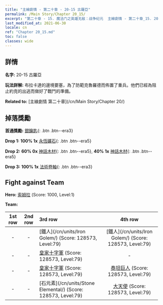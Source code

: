 ```yaml
---
title: "主線劇情 - 第二十章 - 20-15 古羅亞"
permalink: /Main Story/Chapter 20_15/
excerpt: "第二十章 - 15. 魔法门之英雄无敌：战争纪元  主線劇情 - 第二十章_15. 20-15 古羅亞"
last_modified_at: 2021-06-30
locale: cn
ref: "Chapter 20_15.md"
toc: false
classes: wide
---
```


## 詳情

 **名字:** 20-15 古羅亞

 **玩法詳解:** 布拉卡達的邊境要塞，為了防範克魯羅德而佈置了重兵。他們已經為阻止約克的出逃而做好了戰鬥的準備。

 **Related to:** [主線劇情 第二十章](/cn/Main Story/Chapter 20/)

## 掉落獎勵

 **首通獎勵:** [銀鑰匙](/cn/Items/con_693/){: .btn .btn--era3}

 **Drop 1:** **100% 1x** [永恆礦石](/cn/Items/mat_68/){: .btn .btn--era5}

 **Drop 2:** **60% 0x** [神話木材](/cn/Items/mat_62/){: .btn .btn--era5}, **40% 1x** [神話木材](/cn/Items/mat_62/){: .btn .btn--era5}

 **Drop 3:** **100% 1x** [法術卷軸](/cn/Items/con_694/){: .btn .btn--era3}


## Fight against Team
 **Hero:** [索姆拉](/cn/heroes/Solmyr/) (Score: 1000, Level:1)

 **Team:**


  | 1st row | 2nd row | 3rd row | 4th row |
  |:----:|:----:|:----|:----:|
  | - | - | [鐵人](/cn/units/Iron Golem/) (Score: 128573, Level:79)  | [鐵人](/cn/units/Iron Golem/) (Score: 128573, Level:79)  |
  | - | - | [皇家十字軍](/cn/units/Swordsman/) (Score: 128573, Level:79)  | - |
  | - | - | [皇家十字軍](/cn/units/Swordsman/) (Score: 128573, Level:79)  | [泰坦巨人](/cn/units/Giant/) (Score: 128573, Level:79)  |
  | - | - | [石元素](/cn/units/Stone Elemental/) (Score: 128573, Level:79)  | [大天使](/cn/units/Angel/) (Score: 128573, Level:79)  |


